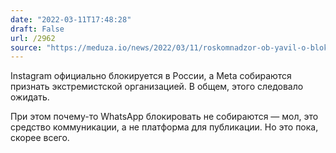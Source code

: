```yaml
---
date: "2022-03-11T17:48:28"
draft: False
url: /2962
source: "https://meduza.io/news/2022/03/11/roskomnadzor-ob-yavil-o-blokirovke-instagrama"
---
```


Instagram официально блокируется в России, а Meta собираются признать экстремистской организацией. В общем, этого следовало ожидать.

При этом почему-то WhatsApp блокировать не собираются — мол, это средство коммуникации, а не платформа для публикации. Но это пока, скорее всего.
